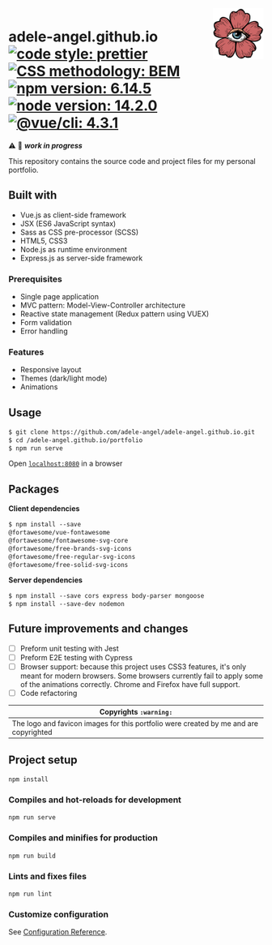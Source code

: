 <img src="logo.png" alt="Adele Angel" width="100" height="100" align="right"/>

# adele-angel.github.io [![code style: prettier](https://img.shields.io/badge/code_style-prettier-ff69b4)](https://github.com/prettier/prettier) [![CSS methodology: BEM](https://img.shields.io/badge/CSS_methodology-BEM-brightgreen)](http://getbem.com/introduction/) [![npm version: 6.14.5](https://img.shields.io/badge/npm%20version-6.14.5-blue)](https://www.npmjs.com/) [![node version: 14.2.0](https://img.shields.io/badge/node%20version-14.2.0-blue)](https://nodejs.org/) [![@vue/cli: 4.3.1](https://img.shields.io/badge/@vue/cli-4.3.1-blue)](https://github.com/vuejs/vue-cli)

:warning: :construction: _**work in progress**_

This repository contains the source code and project files for my personal portfolio.

## Built with

- Vue.js as client-side framework
- JSX (ES6 JavaScript syntax)
- Sass as CSS pre-processor (SCSS)
- HTML5, CSS3
- Node.js as runtime environment
- Express.js as server-side framework

### Prerequisites

- Single page application
- MVC pattern: Model-View-Controller architecture
- Reactive state management (Redux pattern using VUEX)
- Form validation
- Error handling

### Features

- Responsive layout
- Themes (dark/light mode)
- Animations

## Usage

```
$ git clone https://github.com/adele-angel/adele-angel.github.io.git
$ cd /adele-angel.github.io/portfolio
$ npm run serve
```

Open [`localhost:8080`](http://localhost:8080) in a browser

## Packages

**Client dependencies**

```
$ npm install --save
@fortawesome/vue-fontawesome
@fortawesome/fontawesome-svg-core
@fortawesome/free-brands-svg-icons
@fortawesome/free-regular-svg-icons
@fortawesome/free-solid-svg-icons
```

**Server dependencies**

```
$ npm install --save cors express body-parser mongoose
$ npm install --save-dev nodemon
```

## Future improvements and changes

- [ ] Preform unit testing with Jest
- [ ] Preform E2E testing with Cypress
- [ ] Browser support: because this project uses CSS3 features, it's only meant for modern browsers. Some browsers currently fail to apply some of the animations correctly. Chrome and Firefox have full support.
- [ ] Code refactoring

| Copyrights `:warning:`                                                                |
| ------------------------------------------------------------------------------------- |
| The logo and favicon images for this portfolio were created by me and are copyrighted |

## Project setup

```
npm install
```

### Compiles and hot-reloads for development

```
npm run serve
```

### Compiles and minifies for production

```
npm run build
```

### Lints and fixes files

```
npm run lint
```

### Customize configuration

See [Configuration Reference](https://cli.vuejs.org/config/).

